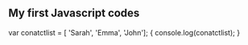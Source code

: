 ## My first Javascript codes
var conatctlist = [ 'Sarah', 'Emma', 'John']; {
  console.log(conatctlist);
}
